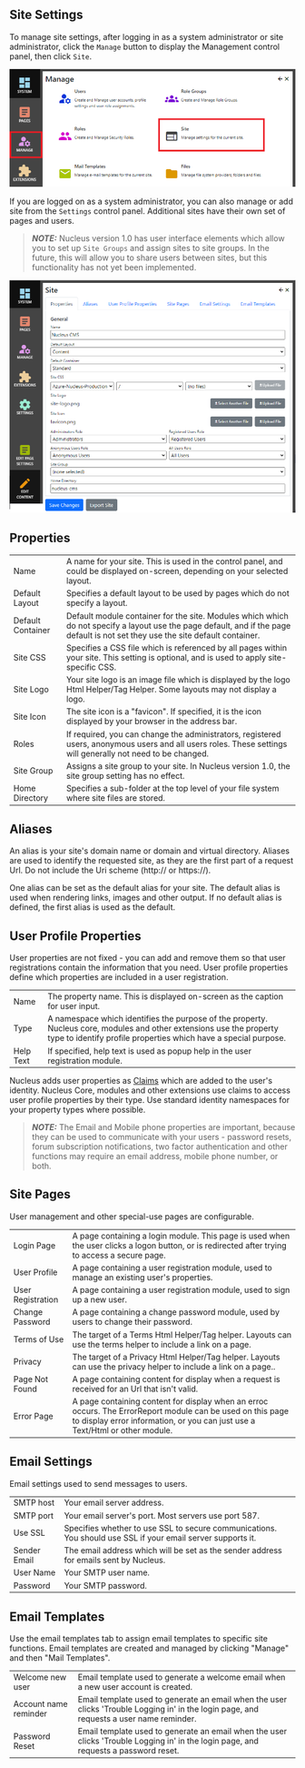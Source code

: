 ## Site Settings
To manage site settings, after logging in as a system administrator or site administrator, click the `Manage` button to display the Management control panel, then click `Site`. 

![Site Settings](Site-Settings.png)

If you are logged on as a system administrator, you can also manage or add site from the `Settings` control panel.  Additional sites have their own set of pages and users.

> **_NOTE:_**   Nucleus version 1.0 has user interface elements which allow you to set up `Site Groups` and assign sites to site groups.  In the future, this will allow you to 
share users between sites, but this functionality has not yet been implemented. 


![Site Settings](Site-Settings-Editor.png)

## Properties
|                  |                                                                                      |
|------------------|--------------------------------------------------------------------------------------|
| Name             | A name for your site.  This is used in the control panel, and could be displayed on-screen, depending on your selected layout.  |
| Default Layout   | Specifies a default layout to be used by pages which do not specify a layout.  |
| Default Container| Default module container for the site.  Modules which which do not specify a layout use the page default, and if the page default is not set they use the site default container.  |
| Site CSS         | Specifies a CSS file which is referenced by all pages within your site.  This setting is optional, and is used to apply site-specific CSS.  |
| Site Logo        | Your site logo is an image file which is displayed by the logo Html Helper/Tag Helper.  Some layouts may not display a logo. |
| Site Icon        | The site icon is a "favicon".  If specified, it is the icon displayed by your browser in the address bar. |
| Roles            | If required, you can change the administrators, registered users, anonymous users and all users roles.  These settings will generally not need to be changed.   |
| Site Group       | Assigns a site group to your site.  In Nucleus version 1.0, the site group setting has no effect. |
| Home Directory   | Specifies a sub-folder at the top level of your file system where site files are stored. |

## Aliases
An alias is your site's domain name or domain and virtual directory.  Aliases are used to identify the requested site, as they are the first part of a request Url.  Do 
not include the Uri scheme (http:// or https://).

One alias can be set as the default alias for your site.  The default alias is used when rendering links, images and other output.  If no default alias is defined, the first 
alias is used as the default.

## User Profile Properties
User properties are not fixed - you can add and remove them so that user registrations contain the information that you need.  User profile properties define which properties are included 
in a user registration.

|                  |                                                                                      |
|------------------|--------------------------------------------------------------------------------------|
| Name             | The property name.  This is displayed on-screen as the caption for user input.  |
| Type             | A namespace which identifies the purpose of the property.  Nucleus core, modules and other extensions use the property type to identify profile properties which have a special purpose. |
| Help Text        | If specified, help text is used as popup help in the user registration module.  |

Nucleus adds user properties as [Claims](https://docs.microsoft.com/en-us/windows-server/identity/ad-fs/technical-reference/the-role-of-claims) which
are added to the user's identity.  Nucleus Core, modules and other extensions use claims to access user profile properties by their type.  Use standard identity 
namespaces for your property types where possible.

> **_NOTE:_**   The Email and Mobile phone properties are important, because they can be used to communicate with your users - password resets, forum subscription notifications, two factor 
authentication and other functions may require an email address, mobile phone number, or both. 

## Site Pages
User management and other special-use pages are configurable.

|                  |                                                                                      |
|------------------|--------------------------------------------------------------------------------------|
| Login Page       | A page containing a login module.  This page is used when the user clicks a logon button, or is redirected after trying to access a secure page.  |
| User Profile     | A page containing a user registration module, used to manage an existing user's properties.    |
| User Registration| A page containing a user registration module, used to sign up a new user.   |
| Change Password  | A page containing a change password module, used by users to change their password.  |
| Terms of Use     | The target of a Terms Html Helper/Tag helper.  Layouts can use the terms helper to include a link on a page.  |
| Privacy          | The target of a Privacy Html Helper/Tag helper.  Layouts can use the privacy helper to include a link on a page..  |
| Page Not Found   | A page containing content for display when a request is received for an Url that isn't valid.  |
| Error Page       | A page containing content for display when an erroc occurs.  The ErrorReport module can be used on this page to display error information, or you can just use a Text/Html or other module.  |

## Email Settings
Email settings used to send messages to users.

|                  |                                                                                      |
|------------------|--------------------------------------------------------------------------------------|
| SMTP host        | Your email server address.  |
| SMTP port        | Your email server's port.  Most servers use port 587. |
| Use SSL          | Specifies whether to use SSL to secure communications.  You should use SSL if your email server supports it.  |
| Sender Email     | The email address which will be set as the sender address for emails sent by Nucleus.  |
| User Name        | Your SMTP user name.  |
| Password         | Your SMTP password.  |

## Email Templates
Use the email templates tab to assign email templates to specific site functions.  Email templates are created and managed by clicking "Manage" and then "Mail Templates".  

|                  |                                                                                      |
|------------------|--------------------------------------------------------------------------------------|
| Welcome new user      | Email template used to generate a welcome email when a new user account is created.  |
| Account name reminder | Email template used to generate an email when the user clicks 'Trouble Logging in' in the login page, and requests a user name reminder. |
| Password Reset        | Email template used to generate an email when the user clicks 'Trouble Logging in' in the login page, and requests a password reset.  |

